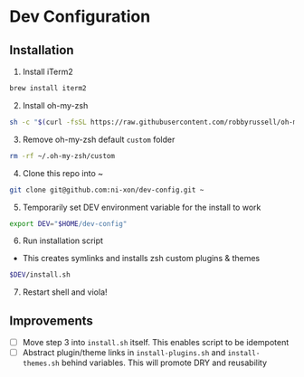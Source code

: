 # Dev Configuration

## Installation
1. Install iTerm2
```zsh
brew install iterm2
```

2. Install oh-my-zsh

```zsh
sh -c "$(curl -fsSL https://raw.githubusercontent.com/robbyrussell/oh-my-zsh/master/tools/install.sh)"
```

3. Remove oh-my-zsh default `custom` folder
```zsh
rm -rf ~/.oh-my-zsh/custom
```

4. Clone this repo into ~
```zsh
git clone git@github.com:ni-xon/dev-config.git ~
```

5. Temporarily set DEV environment variable for the install to work
```zsh
export DEV="$HOME/dev-config"
```

6. Run installation script
- This creates symlinks and installs zsh custom plugins & themes
```zsh
$DEV/install.sh
```

7. Restart shell and viola!

## Improvements
- [ ] Move step 3 into `install.sh` itself. This enables script to be idempotent
- [ ] Abstract plugin/theme links in `install-plugins.sh` and `install-themes.sh` behind variables. This will promote DRY and reusability